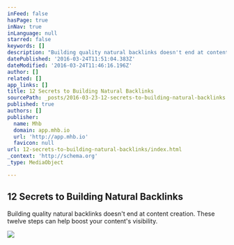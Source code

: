 ```yaml
---
inFeed: false
hasPage: true
inNav: true
inLanguage: null
starred: false
keywords: []
description: "Building quality natural backlinks doesn't end at content creation. These twelve steps can help boost your content's visibility."
datePublished: '2016-03-24T11:51:04.383Z'
dateModified: '2016-03-24T11:46:16.196Z'
author: []
related: []
app_links: []
title: 12 Secrets to Building Natural Backlinks
sourcePath: _posts/2016-03-23-12-secrets-to-building-natural-backlinks.md
published: true
authors: []
publisher:
  name: Mhb
  domain: app.mhb.io
  url: 'http://app.mhb.io'
  favicon: null
url: 12-secrets-to-building-natural-backlinks/index.html
_context: 'http://schema.org'
_type: MediaObject

---
```

<article style=""><h1>12 Secrets to Building Natural Backlinks</h1><p>Building quality natural backlinks doesn't end at content creation. These twelve steps can help boost your content's visibility.</p><img src="http://www.convinceandconvert.com/wp-content/uploads/2016/02/12-Secrets-to-Building-Natural-Backlinks.jpg" /></article>